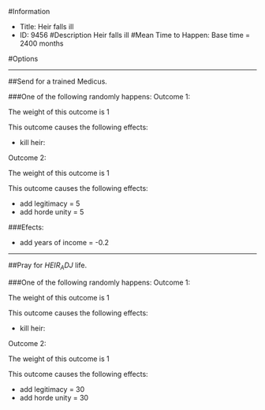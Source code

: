 #Information
 - Title: Heir falls ill
 - ID: 9456
#Description
Heir falls ill
#Mean Time to Happen:
Base time = 2400 months

#Options

___
##Send for a trained Medicus.

###One of the following randomly happens:
Outcome 1:

The weight of this outcome is 1

This outcome causes the following effects:<ul><li>kill heir:</li><ul></ul></ul>
Outcome 2:

The weight of this outcome is 1

This outcome causes the following effects:<ul><li>add legitimacy = 5</li><li>add horde unity = 5</li></ul>

###Efects:<ul><li>add years of income = -0.2</li></ul>

___
##Pray for $HEIR_ADJ$ life.

###One of the following randomly happens:
Outcome 1:

The weight of this outcome is 1

This outcome causes the following effects:<ul><li>kill heir:</li><ul></ul></ul>
Outcome 2:

The weight of this outcome is 1

This outcome causes the following effects:<ul><li>add legitimacy = 30</li><li>add horde unity = 30</li></ul>
